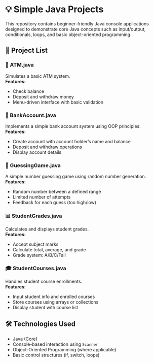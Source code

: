 # 💡 Simple Java Projects

This repository contains beginner-friendly Java console applications designed to demonstrate core Java concepts such as input/output, conditionals, loops, and basic object-oriented programming.

## 📂 Project List

### 🏧 ATM.java
Simulates a basic ATM system.  
**Features:**
- Check balance
- Deposit and withdraw money
- Menu-driven interface with basic validation


### 🏦 BankAccount.java
Implements a simple bank account system using OOP principles.  
**Features:**
- Create account with account holder’s name and balance  
- Deposit and withdraw operations  
- Display account details


### 🎲 GuessingGame.java
A simple number guessing game using random number generation.  
**Features:**
- Random number between a defined range
- Limited number of attempts
- Feedback for each guess (too high/low)

### 📊 StudentGrades.java
Calculates and displays student grades.  
**Features:**
- Accept subject marks
- Calculate total, average, and grade
- Grade system: A/B/C/Fail


### 🎓 StudentCourses.java
Handles student course enrollments.  
**Features:**
- Input student info and enrolled courses
- Store courses using arrays or collections
- Display student with course list

## 🛠 Technologies Used
- Java (Core)
- Console-based interaction using `Scanner`
- Object-Oriented Programming (where applicable)
- Basic control structures (if, switch, loops)


